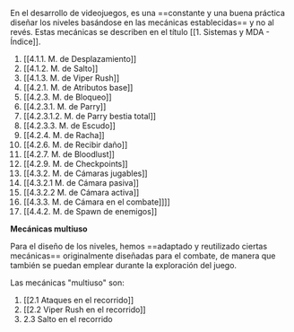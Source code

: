 
En el desarrollo de videojuegos, es una ==constante y una buena práctica diseñar los niveles basándose en las mecánicas establecidas== y no al revés. Estas mecánicas se describen en el título [[1. Sistemas y MDA - Índice]].

1. [[4.1.1. M. de Desplazamiento]]
2. [[4.1.2. M. de Salto]]
3. [[4.1.3. M. de Viper Rush]]
4. [[4.2.1. M. de Atributos base]]
5. [[4.2.3. M. de Bloqueo]]
6. [[4.2.3.1. M. de Parry]]
7. [[4.2.3.1.2. M. de Parry bestia total]]
8. [[4.2.3.3. M. de Escudo]]
9. [[4.2.4. M. de Racha]]
10. [[4.2.6. M. de Recibir daño]]
11. [[4.2.7. M. de Bloodlust]]
12. [[4.2.9. M. de Checkpoints]]
13. [[4.3.2. M. de Cámaras jugables]]
14. [[4.3.2.1 M. de Cámara pasiva]]
15. [[4.3.2.2 M. de Cámara activa]]
16. [[4.3.3. M. de Cámara en el combate]]]]
17. [[4.4.2. M. de Spawn de enemigos]]

**Mecánicas multiuso**

Para el diseño de los niveles, hemos ==adaptado y reutilizado ciertas mecánicas== originalmente diseñadas para el combate, de manera que también se puedan emplear durante la exploración del juego.

Las mecánicas "multiuso" son:

1. [[2.1 Ataques en el recorrido]]
2. [[2.2 Viper Rush en el recorrido]]
3. 2.3 Salto en el recorrido
